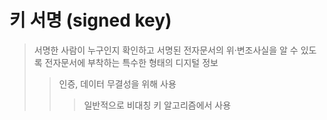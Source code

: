 # 키 서명 (signed key)

> 서명한 사람이 누구인지 확인하고 서명된 전자문서의 위·변조사실을 알 수 있도록 전자문서에 부착하는 특수한 형태의 디지털 정보
>
> > 인증, 데이터 무결성을 위해 사용
> >
> > > 일반적으로 비대칭 키 알고리즘에서 사용
